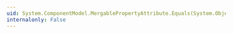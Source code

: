 ```yaml
---
uid: System.ComponentModel.MergablePropertyAttribute.Equals(System.Object)
internalonly: False
---
```

